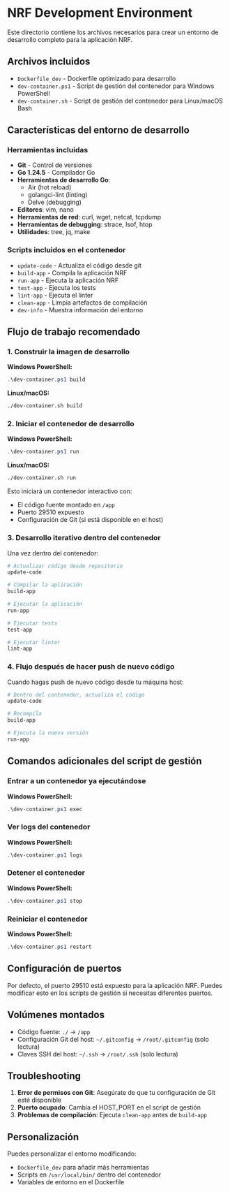 # NRF Development Environment

Este directorio contiene los archivos necesarios para crear un entorno de desarrollo completo para la aplicación NRF.

## Archivos incluidos

- `Dockerfile_dev` - Dockerfile optimizado para desarrollo
- `dev-container.ps1` - Script de gestión del contenedor para Windows PowerShell
- `dev-container.sh` - Script de gestión del contenedor para Linux/macOS Bash

## Características del entorno de desarrollo

### Herramientas incluidas
- **Git** - Control de versiones
- **Go 1.24.5** - Compilador Go
- **Herramientas de desarrollo Go**:
  - Air (hot reload)
  - golangci-lint (linting)
  - Delve (debugging)
- **Editores**: vim, nano
- **Herramientas de red**: curl, wget, netcat, tcpdump
- **Herramientas de debugging**: strace, lsof, htop
- **Utilidades**: tree, jq, make

### Scripts incluidos en el contenedor
- `update-code` - Actualiza el código desde git
- `build-app` - Compila la aplicación NRF
- `run-app` - Ejecuta la aplicación NRF
- `test-app` - Ejecuta los tests
- `lint-app` - Ejecuta el linter
- `clean-app` - Limpia artefactos de compilación
- `dev-info` - Muestra información del entorno

## Flujo de trabajo recomendado

### 1. Construir la imagen de desarrollo

**Windows PowerShell:**
```powershell
.\dev-container.ps1 build
```

**Linux/macOS:**
```bash
./dev-container.sh build
```

### 2. Iniciar el contenedor de desarrollo

**Windows PowerShell:**
```powershell
.\dev-container.ps1 run
```

**Linux/macOS:**
```bash
./dev-container.sh run
```

Esto iniciará un contenedor interactivo con:
- El código fuente montado en `/app`
- Puerto 29510 expuesto
- Configuración de Git (si está disponible en el host)

### 3. Desarrollo iterativo dentro del contenedor

Una vez dentro del contenedor:

```bash
# Actualizar código desde repositorio
update-code

# Compilar la aplicación
build-app

# Ejecutar la aplicación
run-app

# Ejecutar tests
test-app

# Ejecutar linter
lint-app
```

### 4. Flujo después de hacer push de nuevo código

Cuando hagas push de nuevo código desde tu máquina host:

```bash
# Dentro del contenedor, actualiza el código
update-code

# Recompila
build-app

# Ejecuta la nueva versión
run-app
```

## Comandos adicionales del script de gestión

### Entrar a un contenedor ya ejecutándose
**Windows PowerShell:**
```powershell
.\dev-container.ps1 exec
```

### Ver logs del contenedor
**Windows PowerShell:**
```powershell
.\dev-container.ps1 logs
```

### Detener el contenedor
**Windows PowerShell:**
```powershell
.\dev-container.ps1 stop
```

### Reiniciar el contenedor
**Windows PowerShell:**
```powershell
.\dev-container.ps1 restart
```

## Configuración de puertos

Por defecto, el puerto 29510 está expuesto para la aplicación NRF. Puedes modificar esto en los scripts de gestión si necesitas diferentes puertos.

## Volúmenes montados

- Código fuente: `./` → `/app`
- Configuración Git del host: `~/.gitconfig` → `/root/.gitconfig` (solo lectura)
- Claves SSH del host: `~/.ssh` → `/root/.ssh` (solo lectura)

## Troubleshooting

1. **Error de permisos con Git**: Asegúrate de que tu configuración de Git esté disponible
2. **Puerto ocupado**: Cambia el HOST_PORT en el script de gestión
3. **Problemas de compilación**: Ejecuta `clean-app` antes de `build-app`

## Personalización

Puedes personalizar el entorno modificando:
- `Dockerfile_dev` para añadir más herramientas
- Scripts en `/usr/local/bin/` dentro del contenedor
- Variables de entorno en el Dockerfile
